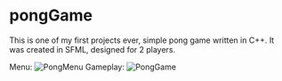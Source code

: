 # pongGame
This is one of my first projects ever, simple pong game written in C++. It was created in SFML, designed for 2 players.

Menu:
![PongMenu](https://user-images.githubusercontent.com/67965967/117502936-89f2d680-af80-11eb-8363-8d928c7de344.png)
Gameplay:
![PongGame](https://user-images.githubusercontent.com/67965967/117502937-8a8b6d00-af80-11eb-87e8-2d060d2e718d.png)
